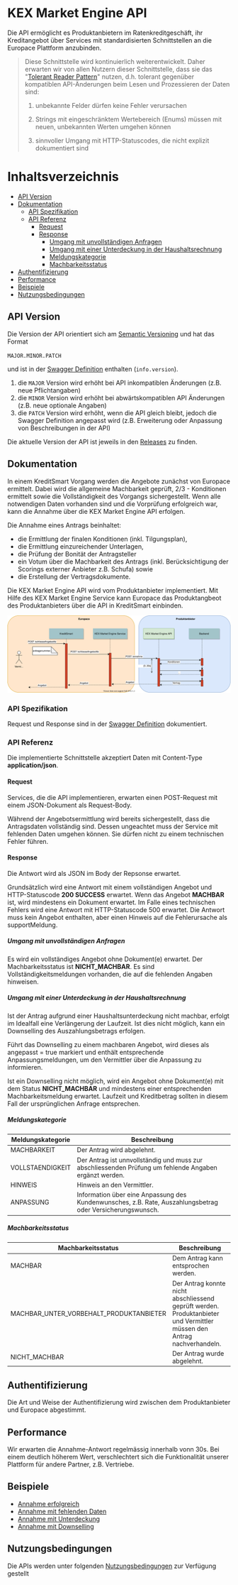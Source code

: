 # KEX Market Engine API

Die API ermöglicht es Produktanbietern im Ratenkreditgeschäft, ihr Kreditangebot über Services mit standardisierten Schnittstellen an die Europace Plattform anzubinden.

> Diese Schnittstelle wird kontinuierlich weiterentwickelt. Daher erwarten wir 
> von allen Nutzern dieser Schnittstelle, dass sie das "[Tolerant Reader Pattern](https://martinfowler.com/bliki/TolerantReader.html)" nutzen, d.h. 
> tolerant gegenüber kompatiblen API-Änderungen beim Lesen und Prozessieren der Daten sind:
>
> 1. unbekannte Felder dürfen keine Fehler verursachen
>
> 2. Strings mit eingeschränktem Wertebereich (Enums) müssen mit neuen, unbekannten Werten umgehen können
>
> 3. sinnvoller Umgang mit HTTP-Statuscodes, die nicht explizit dokumentiert sind  
>

<!-- https://opensource.zalando.com/restful-api-guidelines/#108 -->

# Inhaltsverzeichnis

* [API Version](#api-version)
* [Dokumentation](#dokumentation)
  * [API Spezifikation](#api-spezifikation)
  * [API Referenz](#api-referenz)
    * [Request](#request)
    * [Response](#response)
      * [Umgang mit unvollständigen Anfragen](#umgang-mit-unvollst%C3%A4ndigen-anfragen)
      * [Umgang mit einer Unterdeckung in der Haushaltsrechnung](#umgang-mit-einer-unterdeckung-in-der-haushaltsrechnung)
      * [Meldungskategorie](#meldungskategorie)
      * [Machbarkeitsstatus](#machbarkeitsstatus)
* [Authentifizierung](#authentifizierung)
* [Performance](#performance)
* [Beispiele](#beispiele)
* [Nutzungsbedingungen](#nutzungsbedingungen)

## API Version

Die Version der API orientiert sich am [Semantic Versioning](https://semver.org/) und hat das Format

`MAJOR.MINOR.PATCH`

und ist in der [Swagger Definition](https://github.com/europace/kex-market-engine-api/blob/master/swagger.yml) enthalten (`info.version`).

1. die `MAJOR` Version wird erhöht bei API inkompatiblen Änderungen (z.B. neue Pflichtangaben)
2. die `MINOR` Version wird erhöht bei abwärtskompatiblen API Änderungen (z.B. neue optionale Angaben)
3. die `PATCH` Version wird erhöht, wenn die API gleich bleibt, jedoch die Swagger Definition angepasst wird (z.B. Erweiterung oder Anpassung von Beschreibungen in der API)

Die aktuelle Version der API ist jeweils in den [Releases](https://github.com/europace/kex-market-engine-api/releases) zu finden.

## Dokumentation

In einem KreditSmart Vorgang werden die Angebote zunächst von Europace ermittelt. Dabei wird die allgemeine Machbarkeit geprüft, 2/3 - Konditionen ermittelt sowie die Vollständigkeit des Vorgangs sichergestellt. 
Wenn alle notwendigen Daten vorhanden sind und die Vorprüfung erfolgreich war, kann die Annahme über die KEX Market Engine API erfolgen.  

Die Annahme eines Antrags beinhaltet: 
- die Ermittlung der finalen Konditionen (inkl. Tilgungsplan),
- die Ermittlung einzureichender Unterlagen, 
- die Prüfung der Bonität der Antragsteller 
- ein Votum über die Machbarkeit des Antrags (inkl. Berücksichtigung der Scorings externer Anbieter z.B. Schufa) sowie
- die Erstellung der Vertragsdokumente.

Die KEX Market Engine API wird vom Produktanbieter implementiert. Mit Hilfe des KEX Market Engine Service kann Europace das Produktangbeot des Produktanbieters über die API in KreditSmart einbinden.  
 
![](KEX%20Market%20Engine%20API%20Annahme%20Sequenzdiagramm.svg)

### API Spezifikation

Request und Response sind in der [Swagger Definition](https://github.com/europace/kex-market-engine-api/blob/master/swagger.yml) dokumentiert.

### API Referenz

Die implementierte Schnittstelle akzeptiert Daten mit Content-Type **application/json**.  

#### Request

Services, die die API implementieren, erwarten einen POST-Request mit einem JSON-Dokument als Request-Body.

Während der Angebotsermittlung wird bereits sichergestellt, dass die Antragsdaten vollständig sind. Dessen ungeachtet muss der Service mit fehlenden Daten umgehen können. Sie dürfen nicht zu einem technischen Fehler führen. 

#### Response

Die Antwort wird als JSON im Body der Repsonse erwartet.

Grundsätzlich wird eine Antwort mit einem vollständigen Angebot und HTTP-Statuscode **200 SUCCESS** erwartet. Wenn das Angebot **MACHBAR** ist, wird mindestens ein Dokument erwartet.
Im Falle eines technischen Fehlers wird eine Antwort mit HTTP-Statuscode 500 erwartet. Die Antwort muss kein Angebot enthalten, aber einen Hinweis auf die Fehlerursache als supportMeldung.

##### Umgang mit unvollständigen Anfragen

Es wird ein vollständiges Angebot ohne Dokument(e) erwartet. Der Machbarkeitsstatus ist **NICHT_MACHBAR**. Es sind Vollständigkeitsmeldungen vorhanden, die auf die fehlenden Angaben hinweisen.

##### Umgang mit einer Unterdeckung in der Haushaltsrechnung

Ist der Antrag aufgrund einer Haushaltsunterdeckung nicht machbar, erfolgt im Idealfall eine Verlängerung der Laufzeit. Ist dies nicht möglich, kann ein Downselling des Auszahlungsbetrags erfolgen.

Führt das Downselling zu einem machbaren Angebot, wird dieses als angepasst = true markiert und enthält entsprechende Anpassungsmeldungen, um den Vermittler über die Anpassung zu informieren. 

Ist ein Downselling nicht möglich, wird ein Angebot ohne Dokument(e) mit dem Status **NICHT_MACHBAR** und mindestens einer entsprechenden Machbarkeitsmeldung erwartet. Laufzeit und Kreditbetrag sollten in diesem Fall der ursprünglichen Anfrage entsprechen.

##### Meldungskategorie

| Meldungskategorie  | Beschreibung |
|--------|--------|
| MACHBARKEIT | Der Antrag wird abgelehnt. | 
| VOLLSTAENDIGKEIT | Der Antrag ist unnvollständig und muss zur abschliessenden Prüfung um fehlende Angaben ergänzt werden. | 
| HINWEIS | Hinweis an den Vermittler. | 
| ANPASSUNG | Information über eine Anpassung des Kundenwunsches, z.B. Rate, Auszahlungsbetrag oder Versicherungswunsch. | 

##### Machbarkeitsstatus

| Machbarkeitsstatus  | Beschreibung |
|--------|--------|
| MACHBAR | Dem Antrag kann entsprochen werden. | 
| MACHBAR_UNTER_VORBEHALT_PRODUKTANBIETER | Der Antrag konnte nicht abschliessend geprüft werden. Produktanbieter und Vermittler müssen den Antrag nachverhandeln.| 
| NICHT_MACHBAR | Der Antrag wurde abgelehnt. | 

## Authentifizierung

Die Art und Weise der Authentifizierung wird zwischen dem Produktanbieter und Europace abgestimmt. 

## Performance

Wir erwarten die Annahme-Antwort regelmässig innerhalb vonn 30s. Bei einem deutlich höherem Wert, verschlechtert sich die Funktionalität unserer Plattform für andere Partner, z.B. Vertriebe.

## Beispiele

* [Annahme erfolgreich](https://github.com/europace/kex-market-engine-api/blob/master/beispiele/example-annahme-erfolgreich.md)
* [Annahme mit fehlenden Daten](https://github.com/europace/kex-market-engine-api/blob/master/beispiele/example-annahme-mit-fehlenden-daten.md)
* [Annahme mit Unterdeckung](https://github.com/europace/kex-market-engine-api/blob/master/beispiele/example-annahme-mit-unterdeckung.md)
* [Annahme mit Downselling](https://github.com/europace/kex-market-engine-api/blob/master/beispiele/example-annahme-mit-downselling.md)

## Nutzungsbedingungen
Die APIs werden unter folgenden [Nutzungsbedingungen](https://developer.europace.de/terms/) zur Verfügung gestellt
